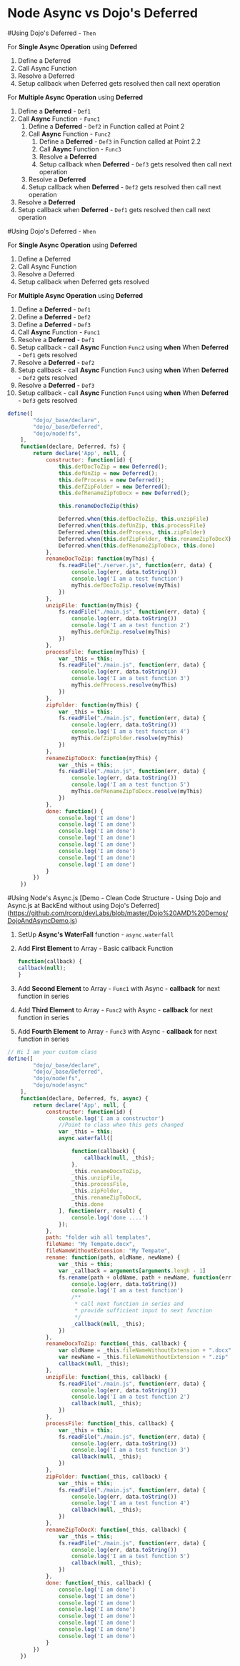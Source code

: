 Node Async vs Dojo's Deferred
=============================

#Using Dojo's Deferred - `Then`

For **Single Async Operation** using **Deferred**

1. Define a Deferred
2. Call Async Function
3. Resolve a Deferred
4. Setup callback when Deferred gets resolved then call next operation

For **Multiple Async Operation** using **Deferred**

1. Define a **Deferred** - `Def1`
2. Call **Async** Function - `Func1`
	1. Define a **Deferred** - `Def2` in Function called at Point 2
	2. Call **Async** Function - `Func2`
		1. Define a **Deferred** - `Def3` in Function called at Point 2.2
		2. Call **Async** Function - `Func3`
		3. Resolve a **Deferred**
		4. Setup callback when **Deferred** - `Def3` gets resolved then call next operation
	3. Resolve a **Deferred**
	4. Setup callback when **Deferred** - `Def2` gets resolved then call next operation
3. Resolve a **Deferred**
4. Setup callback when **Deferred** - `Def1` gets resolved then call next operation


#Using Dojo's Deferred - `When`

For **Single Async Operation** using **Deferred**

1. Define a Deferred
2. Call Async Function
3. Resolve a Deferred
4. Setup callback when Deferred gets resolved

For **Multiple Async Operation** using **Deferred**

1. Define a **Deferred** - `Def1`
2. Define a **Deferred** - `Def2`
3. Define a **Deferred** - `Def3`
4. Call **Async** Function - `Func1`
5. Resolve a **Deferred** - `Def1`
6. Setup callback - call **Async** Function `Func2` using **when** When **Deferred** - `Def1` gets resolved
7. Resolve a **Deferred** - `Def2`
8. Setup callback - call **Async** Function `Func3` using **when** When **Deferred** - `Def2` gets resolved
9. Resolve a **Deferred** - `Def3`
10. Setup callback - call **Async** Function `Func4` using **when** When **Deferred** - `Def3` gets resolved



```js
define([
		"dojo/_base/declare",
		"dojo/_base/Deferred",
		"dojo/node!fs",
	],
	function(declare, Deferred, fs) {
		return declare('App', null, {
			constructor: function(id) {
				this.defDocToZip = new Deferred();
				this.defUnZip = new Deferred();
				this.defProcess = new Deferred();
				this.defZipFolder = new Deferred();
				this.defRenameZipToDocx = new Deferred();

				this.renameDocToZip(this)

				Deferred.when(this.defDocToZip, this.unzipFile)
				Deferred.when(this.defUnZip, this.processFile)
				Deferred.when(this.defProcess, this.zipFolder)
				Deferred.when(this.defZipFolder, this.renameZipToDocX)
				Deferred.when(this.defRenameZipToDocx, this.done)
			},
			renameDocToZip: function(myThis) {
				fs.readFile("./server.js", function(err, data) {
					console.log(err, data.toString())
					console.log('I am a test function')
					myThis.defDocToZip.resolve(myThis)
				})
			},
			unzipFile: function(myThis) {
				fs.readFile("./main.js", function(err, data) {
					console.log(err, data.toString())
					console.log('I am a test function 2')
					myThis.defUnZip.resolve(myThis)
				})
			},
			processFile: function(myThis) {
				var _this = this;
				fs.readFile("./main.js", function(err, data) {
					console.log(err, data.toString())
					console.log('I am a test function 3')
					myThis.defProcess.resolve(myThis)
				})
			},
			zipFolder: function(myThis) {
				var _this = this;
				fs.readFile("./main.js", function(err, data) {
					console.log(err, data.toString())
					console.log('I am a test function 4')
					myThis.defZipFolder.resolve(myThis)
				})
			},
			renameZipToDocX: function(myThis) {
				var _this = this;
				fs.readFile("./main.js", function(err, data) {
					console.log(err, data.toString())
					console.log('I am a test function 5')
					myThis.defRenameZipToDocx.resolve(myThis)
				})
			},
			done: function() {
				console.log('I am done')
				console.log('I am done')
				console.log('I am done')
				console.log('I am done')
				console.log('I am done')
				console.log('I am done')
				console.log('I am done')
				console.log('I am done')
			}
		})
	})

```

#Using Node's Async.js
[Demo - Clean Code Structure - Using Dojo and Async.js at BackEnd without using Dojo's Deferred] (https://github.com/rcorp/devLabs/blob/master/Dojo%20AMD%20Demos/DojoAndAsyncDemo.js)


1. SetUp **Async's WaterFall** function -  `async.waterfall`
2. Add **First Element** to Array - Basic callback Function

    ```js
    function(callback) {
	callback(null);
    }
    ```
3. Add **Second Element** to Array - `Func1` with Async - **callback** for next function in series
4. Add **Third Element** to Array - `Func2` with Async - **callback** for next function in series
5. Add **Fourth Element** to Array - `Func3` with Async - **callback** for next function in series

```js
// Hi I am your custom class
define([
		"dojo/_base/declare",
		"dojo/_base/Deferred",
		"dojo/node!fs",
		"dojo/node!async"
	],
	function(declare, Deferred, fs, async) {
		return declare('App', null, {
			constructor: function(id) {
				console.log('I am a constructor')
				//Point to class when this gets changed
				var _this = this;
				async.waterfall([

					function(callback) {
						callback(null, _this);
					},
					_this.renameDocxToZip,
					_this.unzipFile,
					_this.processFile,
					_this.zipFolder,
					_this.renameZipToDocX,
					_this.done
				], function(err, result) {
					console.log('done ....')
				});
			},
			path: "folder wih all templates",
			fileName: "My Tempate.docx",
			fileNameWithoutExtension: "My Tempate",
			rename: function(path, oldName, newName) {
				var _this = this;
				var _callback = arguments[arguments.lengh - 1]
				fs.rename(path + oldName, path + newName, function(err, data) {
					console.log(err, data.toString())
					console.log('I am a test function')
					/**
					 * call next function in series and
					 * provide sufficient input to next function
					 */
					_callback(null, _this);
				})
			},
			renameDocxToZip: function(_this, callback) {
				var oldName = _this.fileNameWithoutExtension + ".docx"
				var newName = _this.fileNameWithoutExtension + ".zip"
				callback(null, _this);
			},
			unzipFile: function(_this, callback) {
				fs.readFile("./main.js", function(err, data) {
					console.log(err, data.toString())
					console.log('I am a test function 2')
					callback(null, _this);
				})
			},
			processFile: function(_this, callback) {
				var _this = this;
				fs.readFile("./main.js", function(err, data) {
					console.log(err, data.toString())
					console.log('I am a test function 3')
					callback(null, _this);
				})
			},
			zipFolder: function(_this, callback) {
				var _this = this;
				fs.readFile("./main.js", function(err, data) {
					console.log(err, data.toString())
					console.log('I am a test function 4')
					callback(null, _this);
				})
			},
			renameZipToDocX: function(_this, callback) {
				var _this = this;
				fs.readFile("./main.js", function(err, data) {
					console.log(err, data.toString())
					console.log('I am a test function 5')
					callback(null, _this);
				})
			},
			done: function(_this, callback) {
				console.log('I am done')
				console.log('I am done')
				console.log('I am done')
				console.log('I am done')
				console.log('I am done')
				console.log('I am done')
				console.log('I am done')
				console.log('I am done')
			}
		})
	})
```


